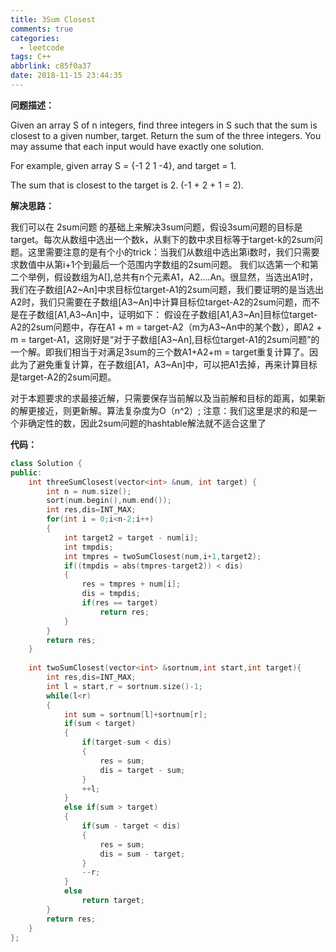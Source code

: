```yaml
---
title: 3Sum Closest
comments: true
categories:
  - leetcode
tags: C++
abbrlink: c85f0a37
date: 2018-11-15 23:44:35
---
```


**问题描述：**

Given an array S of n integers, find three integers in S such that the sum is closest to a given number, target. Return the sum of the three integers. You may assume that each input would have exactly one solution.

 For example, given array S = {-1 2 1 -4}, and target = 1.

 The sum that is closest to the target is 2. (-1 + 2 + 1 = 2).

**解决思路：**

我们可以在 2sum问题 的基础上来解决3sum问题，假设3sum问题的目标是target。每次从数组中选出一个数k，从剩下的数中求目标等于target-k的2sum问题。这里需要注意的是有个小的trick：当我们从数组中选出第i数时，我们只需要求数值中从第i+1个到最后一个范围内字数组的2sum问题。
我们以选第一个和第二个举例，假设数组为A[],总共有n个元素A1，A2....An。很显然，当选出A1时，我们在子数组[A2~An]中求目标位target-A1的2sum问题，我们要证明的是当选出A2时，我们只需要在子数组[A3~An]中计算目标位target-A2的2sum问题，而不是在子数组[A1,A3~An]中，证明如下：
假设在子数组[A1,A3~An]目标位target-A2的2sum问题中，存在A1 + m = target-A2（m为A3~An中的某个数），即A2 + m = target-A1，这刚好是“对于子数组[A3~An],目标位target-A1的2sum问题”的一个解。即我们相当于对满足3sum的三个数A1+A2+m = target重复计算了。因此为了避免重复计算，在子数组[A1，A3~An]中，可以把A1去掉，再来计算目标是target-A2的2sum问题。

对于本题要求的求最接近解，只需要保存当前解以及当前解和目标的距离，如果新的解更接近，则更新解。算法复杂度为O（n^2）;
注意：我们这里是求的和是一个非确定性的数，因此2sum问题的hashtable解法就不适合这里了

**代码：**

```C++
class Solution {
public:
    int threeSumClosest(vector<int> &num, int target) {
        int n = num.size();
        sort(num.begin(),num.end());
        int res,dis=INT_MAX;
        for(int i = 0;i<n-2;i++)
        {
            int target2 = target - num[i];
            int tmpdis;
            int tmpres = twoSumClosest(num,i+1,target2);
            if((tmpdis = abs(tmpres-target2)) < dis)
            {
                res = tmpres + num[i];
                dis = tmpdis;
                if(res == target)
                    return res;
            }
        }
        return res;
    }
    
    int twoSumClosest(vector<int> &sortnum,int start,int target){
        int res,dis=INT_MAX;
        int l = start,r = sortnum.size()-1;
        while(l<r)
        {
            int sum = sortnum[l]+sortnum[r];
            if(sum < target)
            {
                if(target-sum < dis)
                {
                    res = sum;
                    dis = target - sum;
                }
                ++l;
            }
            else if(sum > target)
            {
                if(sum - target < dis)
                {
                    res = sum;
                    dis = sum - target;
                }
                --r;
            }
            else
                return target;
        }
        return res;
    }
};
```

